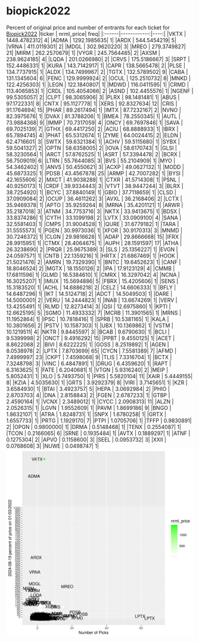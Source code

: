 # biopick2022
Percent of original price and number of entrants for each ticket for [Biopick2022](https://twitter.com/hashtag/Biopick2022)
|ticker |   nrml_price| freq|
|:------|------------:|----:|
|VKTX   | 1448.4782312|    4|
|ADMA   | 1292.1985635|    1|
|ARDX   |  544.5454219|    5|
|VRNA   |  411.0119301|    2|
|MDGL   |  302.9620220|    3|
|MREO   |  279.3749827|   21|
|MIRM   |  262.2570679|    1|
|VYGR   |  245.7564485|    2|
|AXSM   |  238.9624185|    4|
|LQDA   |  201.0266980|    2|
|CRVS   |  175.5186667|    3|
|SRPT   |  152.4486331|    1|
|KURA   |  143.7142917|    1|
|CAPR   |  138.5665478|    2|
|PLSE   |  134.7737915|    1|
|ALDX   |  134.7499967|    2|
|TGTX   |  132.5789502|    9|
|CABA   |  131.1345604|    6|
|FENC   |  129.9999924|    2|
|OCUL   |  125.2510732|    8|
|MNKD   |  122.4256303|    1|
|LEGN   |  122.1840807|    1|
|MDWD   |  116.0411595|    1|
|CRMD   |  113.4065853|    1|
|CRDL   |  105.4054066|    2|
|ASND   |  102.4455576|    1|
|NGENF  |   99.5305057|    2|
|CLPT   |   98.3065906|    3|
|PLRX   |   98.1481481|    1|
|ABUS   |   97.1722331|    8|
|CNTX   |   95.1127778|    1|
|XERS   |   92.8327634|   12|
|CRIS   |   91.1764694|   15|
|PHAR   |   89.2617494|    1|
|IMTX   |   87.7232167|    2|
|NVNO   |   82.3975676|    1|
|DVAX   |   81.3788206|    1|
|BMEA   |   78.2550345|    1|
|AUTL   |   73.9884368|    9|
|IMMP   |   70.7317059|    4|
|ONCY   |   69.7697846|    1|
|SAVA   |   69.7025139|    7|
|GTHX   |   69.4417250|    2|
|ACIU   |   68.8888933|    1|
|IBRX   |   65.7894745|    4|
|PHAT   |   65.5312674|    1|
|ZYME   |   64.0024415|    2|
|ELDN   |   62.4716601|    3|
|SWTX   |   59.6321384|    1|
|ACHV   |   59.5115680|    1|
|SYBX   |   59.5041327|    2|
|OPTN   |   58.6358005|    2|
|IOVA   |   58.6170743|    1|
|GLSI   |   58.3230564|    1|
|ARCT   |   57.8762525|    1|
|ASRT   |   57.3394478|    2|
|BCRX   |   56.7509019|    6|
|LTRN   |   55.7644085|    3|
|BVS    |   55.2104909|    1|
|MYO    |   54.3462402|    1|
|ANVS   |   50.4550621|    3|
|ACXP   |   49.0627132|    1|
|MODD   |   45.6873325|    1|
|PDSB   |   43.4567878|   25|
|ARMP   |   42.7007282|    1|
|BYSI   |   42.1655606|    2|
|MXCT   |   41.9038288|    1|
|CTXR   |   41.5714308|    1|
|PSNL   |   40.9250173|    1|
|CRDF   |   39.9334443|    3|
|VTVT   |   38.9447244|    3|
|BLRX   |   38.7254920|    1|
|BCYC   |   37.8840149|    1|
|GBIO   |   37.7118659|    1|
|CLSD   |   37.0909084|    2|
|OCUP   |   36.4611262|    3|
|AVXL   |   36.2168406|    2|
|LCTX   |   35.9469378|    1|
|APTO   |   35.9259264|    8|
|MRNA   |   35.4201121|    1|
|ARWR   |   35.2187018|    3|
|ATNM   |   34.7753716|    3|
|NKTX   |   33.9413675|    1|
|BDSX   |   33.8374286|    1|
|CYTH   |   33.1099198|    2|
|LVTX   |   33.0909100|    4|
|SANA   |   32.5581403|    1|
|CMPS   |   31.9004528|    1|
|QURE   |   31.6779182|    1|
|TARA   |   31.5555573|    1|
|PGEN   |   30.9973036|    1|
|XFOR   |   30.9170313|    3|
|MNMD   |   30.7246372|    1|
|CLGN   |   29.9816628|    1|
|ADAP   |   29.8666668|   15|
|IFRX   |   28.9915951|    1|
|CTMX   |   28.4064675|    1|
|AUPH   |   28.1591597|   17|
|ATHA   |   26.3238690|    2|
|PRQR   |   25.9675389|    3|
|SLS    |   25.1356227|    1|
|EVGN   |   24.0597571|    1|
|CNTB   |   22.1359216|    1|
|HRTX   |   21.6867469|    1|
|HOOK   |   21.5021476|    2|
|AMRN   |   19.7329390|    1|
|BNTC   |   19.6452623|    1|
|CANF   |   18.8046524|    2|
|MGTX   |   18.1550126|    2|
|IPA    |   17.9123129|    4|
|CMMB   |   17.6811596|    1|
|GLMD   |   16.5384610|    1|
|CMRX   |   16.3297042|    4|
|NCNA   |   16.3025207|    1|
|IMUX   |   15.5694886|    5|
|FBRX   |   15.4205606|    1|
|SENS   |   15.3183520|    1|
|ACHL   |   14.6886218|    2|
|CELZ   |   14.6606333|    1|
|BFLY   |   14.6487296|    1|
|IKT    |   14.5124718|    2|
|ADCT   |   14.5049503|    1|
|DARE   |   14.5000001|    2|
|VERU   |   14.2444823|    1|
|INAB   |   13.6674269|    1|
|VERV   |   13.4255491|    1|
|RLMD   |   12.8273414|    3|
|QSI    |   12.6975860|    1|
|KPTI   |   12.6625195|    5|
|SGMO   |   11.4933332|    7|
|MCRB   |   11.3901565|    1|
|MRNS   |   11.1952864|    1|
|IPSC   |   10.7818416|    1|
|SPRB   |   10.5381165|    1|
|KALA   |   10.3801656|    2|
|PSTV   |   10.1587303|    1|
|UBX    |   10.1369862|    1|
|VSTM   |   10.1219511|    4|
|NKTR   |    9.8445597|    3|
|BCAB   |    9.6790630|    1|
|BCLI   |    9.5399998|    2|
|ONCT   |    9.4916292|   15|
|PPBT   |    9.4550125|    1|
|ACET   |    8.8622068|    2|
|BIVI   |    8.6222225|    1|
|GOSS   |    8.2519892|    1|
|AGEN   |    8.0538978|    2|
|LPTX   |    7.8703699|   65|
|CYCN   |    7.5581389|    7|
|AFMD   |    7.4999997|   23|
|CKPT   |    7.4598068|    9|
|TLIS   |    7.3316704|    1|
|BCTX   |    7.3248798|    3|
|VINC   |    6.4847891|    1|
|DRUG   |    6.4359620|    1|
|RAPT   |    6.3163625|    1|
|FATE   |    6.2040681|    1|
|VTGN   |    5.9316240|    2|
|MEIP   |    5.8052431|    1|
|XLO    |    5.7493750|    1|
|PIRS   |    5.5820104|   11|
|XAIR   |    5.4449155|    8|
|KZIA   |    4.5035630|    1|
|GRTS   |    3.9292379|    8|
|VIRI   |    3.7145651|    1|
|KZR    |    3.6584930|    1|
|BTAI   |    3.4923757|    5|
|HEPA   |    3.0692984|    2|
|PHIO   |    2.8703703|    4|
|DNA    |    2.8158843|    2|
|FGEN   |    2.6787233|    1|
|GTBP   |    2.4590164|    1|
|VCNX   |    2.3489012|    1|
|CYCC   |    2.0908313|   11|
|ALZN   |    2.0526315|    1|
|LGVN   |    1.9552609|    1|
|PAVM   |    1.8699186|    9|
|BNGO   |    1.8632107|    1|
|ATRA   |    1.8248731|    1|
|SNPX   |    1.6780258|    1|
|GRTX   |    1.6557733|    1|
|PRTG   |    1.1929170|    7|
|PTPI   |    1.0705706|    1|
|TFFP   |    0.9830891|    2|
|OPGN   |    0.9800000|    1|
|DRMA   |    0.5148468|    1|
|TENX   |    0.2554087|    1|
|TCON   |    0.2166065|    6|
|SRNE   |    0.1935484|    1|
|AVTX   |    0.1889297|    1|
|ATNF   |    0.1275304|    2|
|APVO   |    0.1158600|    3|
|SEEL   |    0.0953732|    3|
|XXII   |    0.0768608|    3|
|NUWE   |    0.0498747|    1|
![retvspicks](biopicks.png?raw=true)
